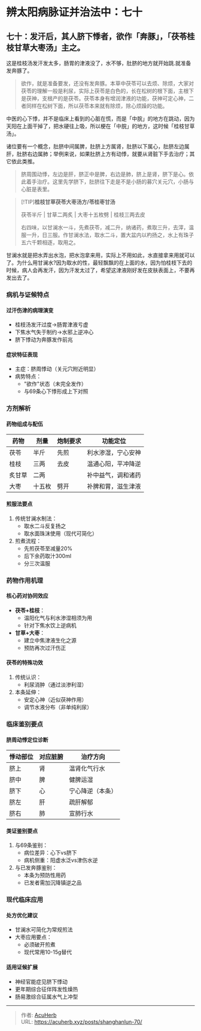 # 辨太阳病脉证并治法中：七十


## 七十：发汗后，其人脐下悸者，欲作「奔豚」，「茯苓桂枝甘草大枣汤」主之。

<!--more-->

这是桂枝汤发汗发太多，肠胃的津液没了，水不够，肚脐的地方就开始跳.就准备发奔豚了。

> 欲作，就是准备要发，还没有发奔豚。本草中茯苓可以去烦、除烦，大家对茯苓的理解一般是利尿，实际上茯苓是白色的，长在松树的根下面，主根下是茯神，支根产的是茯苓。茯苓本身有增润津液的功能，茯神可定心神，二者同样在松树下面，所以茯苓本来就有除烦，除心烦躁的功能。

中医的心下悸，并不是临床上看到的心脏在慌，而是「中脘」的地方在跳动，因为天阳在上面干掉了，把水硬往上吸，所以梗在「中脘」的地方，这时候「桂枝甘草汤」。

诸位要有一个概念，肚脐中间属脾，肚脐上方属肾，肚脐以下属心，肚脐左边属肝，肚脐右边属肺；举例来说，如果肚脐上方有动悸，就要从肾脏下手去治疗；其它依此类推。

> 脐周围动悸，左边是肝，脐正中是脾，右边是肺，脐上是肾，脐下是心。依此着手治疗。这里先学脐下，肚脐往下走是不是小肠的募穴关元穴，小肠与心脏是表里。

> [!TIP]**桂枝甘草茯苓大枣汤方/苓桂枣甘汤**
>
> 茯苓半斤 | 甘草二两炙 | 大枣十五枚劈 | 桂枝三两去皮
>
> 右四味，以甘澜水一斗，先煮茯苓，减二升，纳诸药，煮取三升，去滓，温服一升，日三服。作甘澜水法，取水二斗，置大盆内以杓扬之，水上有珠子五六千颗相逐，取用之。

甘澜水就是把水弄出水泡，把水泡拿来用，实际上不用如此，水直接拿来用就可以了。为什么用甘澜水?因为取水的性，最轻飘飘的在上面的水，因为怕桂枝下去的时候，病人会再发汗，因为汗发太过了，希望这津液刚好发在皮肤表面上，不要再发出去了。

### 病机与证候特点
#### 过汗伤津的病理演变
- 桂枝汤发汗过度→肠胃津液亏虚
- 下焦水气失于制约→水邪上逆冲心
- 脐下悸动为奔豚发作前兆

#### 症状特征表现
- 主症：脐周悸动（关元穴附近明显）
- 病势特点：
  - "欲作"状态（未完全发作）
  - 与69条心下悸形成上下对照

### 方剂解析
#### 药物组成与配伍
| 药物   | 剂量   | 炮制要求     | 功能定位               |
|--------|--------|--------------|------------------------|
| 茯苓   | 半斤   | 先煎         | 利水渗湿，宁心安神     |
| 桂枝   | 三两   | 去皮         | 温通心阳，平冲降逆     |
| 炙甘草 | 二两   |              | 补中益气，调和诸药     |
| 大枣   | 十五枚 | 劈开         | 补脾和胃，滋生津液     |

#### 煎服法要点
1. 传统甘澜水制法：
   - 取水二斗反复扬之
   - 取水面珠沫使用（现代可简化）
2. 煎煮流程：
   - 先煎茯苓至减量20%
   - 后下余药取汁300ml
   - 分三次温服

### 药物作用机理
#### 核心药对协同效应
- **茯苓+桂枝**：
  - 温阳化气与利水渗湿相须为用
  - 针对下焦水饮上逆病机
- **甘草+大枣**：
  - 建立中焦津液生化之源
  - 预防再次过汗伤正

#### 茯苓的特殊功效
1. 传统认识：
   - 利尿消肿（通过淡渗利湿）
2. 本条延伸：
   - 安定心神（近似茯神作用）
   - 调节水液分布（非单纯利尿）

### 临床鉴别要点
#### 脐周动悸定位诊断
| 悸动部位 | 对应脏腑 | 治疗方向         |
|----------|----------|------------------|
| 脐上     | 肾       | 温肾化气行水     |
| 脐中     | 脾       | 健脾运湿         |
| 脐下     | 心       | 宁心降逆（本条） |
| 脐左     | 肝       | 疏肝解郁         |
| 脐右     | 肺       | 宣肺行水         |

#### 类证鉴别要点
1. 与69条鉴别：
   - 病位差异：心下vs脐下
   - 病机侧重：阳虚水泛vs津伤水逆
2. 与已发奔豚鉴别：
   - 本条为预防性用药
   - 已发者需加沉降镇逆之品

### 现代临床应用
#### 处方优化建议
- 甘澜水可简化为常规煎法
- 大枣应用要点：
  - 必须破开煎煮
  - 现代常用10-15g替代

#### 适用证候扩展
- 神经官能症见脐下悸动
- 更年期综合征伴阵发性燥热
- 肠易激综合征属水气上冲型

---

> 作者: [AcuHerb](https://acuherb.xyz)  
> URL: https://acuherb.xyz/posts/shanghanlun-70/  

